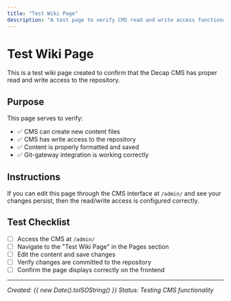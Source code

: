 ```yaml
---
title: "Test Wiki Page"
description: "A test page to verify CMS read and write access functionality"
---
```


# Test Wiki Page

This is a test wiki page created to confirm that the Decap CMS has proper read and write access to the repository.

## Purpose

This page serves to verify:
- ✅ CMS can create new content files
- ✅ CMS has write access to the repository
- ✅ Content is properly formatted and saved
- ✅ Git-gateway integration is working correctly

## Instructions

If you can edit this page through the CMS interface at `/admin/` and see your changes persist, then the read/write access is configured correctly.

## Test Checklist

- [ ] Access the CMS at `/admin/`
- [ ] Navigate to the "Test Wiki Page" in the Pages section
- [ ] Edit the content and save changes
- [ ] Verify changes are committed to the repository
- [ ] Confirm the page displays correctly on the frontend

---

*Created: {{ new Date().toISOString() }}*
*Status: Testing CMS functionality*